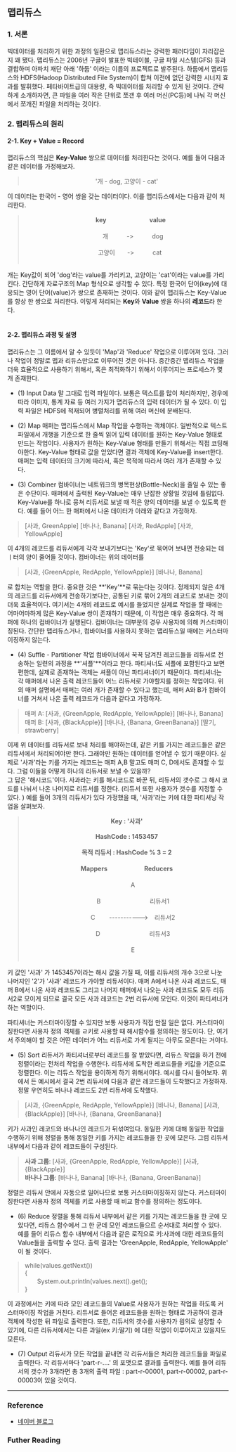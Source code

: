 
## 맵리듀스

### 1. 서론
 
빅데이터를 처리하기 위한 과정의 일환으로 맵리듀스라는 강력한 패러다임이 자리잡은지 꽤 됐다. 맵리듀스는 2006년 구글이 발표한 빅테이블, 구글 파일 시스템(GFS) 등과 결합하며 아파치 재단 아래 '하둡' 이라는 이름의 프로젝트로 발주된다. 하둡에서 맵리듀스와 HDFS(Hadoop Distributed File System)이 합쳐 이전에 없던 강력한 시너지 효과를 발휘했다. 페타바이트급의 대용량, 즉 빅데이터를 처리할 수 있게 된 것이다. 간략하게 소개하자면, 큰 파일을 여러 작은 단위로 쪼갠 후 여러 머신(PC등)에 나눠 각 머신에서 쪼개진 파일을 처리하는 것이다. 

### 2. 맵리듀스의 원리

#### 2-1. Key + Value = Record
맵리듀스의 핵심은 **Key-Value** 쌍으로 데이터를 처리한다는 것이다. 예를 들어 다음과 같은 데이터를 가정해보자.

> <center>'개 - dog, 고양이 - cat'</center>

이 데이터는 한국어 - 영어 쌍을 갖는 데이터이다. 이를 맵리듀스에서는 다음과 같이 처리한다. 


> <center>　
> <b>key</b>　　　　　　　<b>value</b></center><br/>
> <center> 　　개　　　->　　　dog </center><br/>
> <center> 　고양이　　->　　　cat</center><br/>

개는 Key값이 되어 'dog'라는 value를 가리키고, 고양이는 'cat'이라는 value를 가리킨다. 간단하게 자료구조의 Map 형식으로 생각할 수 있다. 특정 한국어 단어(key)에 대응되는 영어 단어(value)가 쌍으로 존재하는 것이다. 이와 같이 맵리듀스는 Key-Value를 항상 한 쌍으로 처리한다. 이렇게 처리되는 **Key**와 **Value** 쌍을 하나의 **레코드**라 한다. <br/><br/>

#### 2-2. 맵리듀스 과정 및 설명
맵리듀스는 그 이름에서 알 수 있듯이 'Map'과 'Reduce' 작업으로 이루어져 있다. 그러나 작업이 정말로 맵과 리듀스만으로 이루어진 것은 아니다. 중간중간 맵리듀스 작업을 더욱 효율적으로 사용하기 위해서, 혹은 최적화하기 위해서 이루어지는 프로세스가 몇 개 존재한다. 

- (1) Input Data
말 그대로 입력 파일이다. 보통은 텍스트를 많이 처리하지만, 경우에 따라 이미지, 통계 자료 등 여러 가지가 맵리듀스의 입력 데이터가 될 수 있다. 이 입력 파일은 HDFS에 적재되어 병렬처리를 위해 여러 머신에 분배된다.

- (2) Map
매퍼는 맵리듀스에서 Map 작업을 수행하는 객체이다. 일반적으로 텍스트 파일에서 개행을 기준으로 한 줄씩 읽어 입력 데이터를 원하는 Key-Value 형태로 만드는 작업이다. 사용자가 원하는 Key-Value 형태를 만들기 위해서는 직접 코딩해야한다. Key-Value 형태로 값을 얻었다면 결과 객체에 Key-Value를 insert한다. 매퍼는 입력 테이터의 크기에 따라서, 혹은 목적에 따라서 여러 개가 존재할 수 있다. 

- (3) Combiner
컴바이너는 네트워크의 병목현상(Bottle-Neck)을 줄일 수 있는 좋은 수단이다. 매퍼에서 출력된 Key-Value는 매우 난잡한 상황일 것임에 틀림없다. Key-Value를 하나로 뭉쳐 리듀서로 보낼 때 적은 양의 데이터를 보낼 수 있도록 한다. 예를 들어 어느 한 매퍼에서 나온 데이터가 아래와 같다고 가정하자.

> [사과, GreenApple] [바나나, Banana] [사과,  RedApple] [사과, YellowApple]

이 4개의 레코드를 리듀서에게 각각 보내기보다는 'Key'로 묶어어 보내면 전송되는 데ㅣ터의 양이 줄어들 것이다. 컴바이너는 위의 데이터를

> [사과, {GreenApple, RedApple, YellowApple}] [바나나, Banana]

로 합치는 역할을 한다. 중요한 것은 **'Key'**로 묶는다는 것이다. 정제되지 않은 4개의 레코드를 리듀서에게 전송하기보다는, 공통된 키로 묶어 2개의 레코드로 보내는 것이 더욱 효율적이다. 여기서는 4개의 레코드로 예시를 들었지만 실제로 작업을 할 때에는 어마어마하게 많은 Key-Value 쌍이 존재하기 때문에, 이 작업은 매우 중요하다. 각 매퍼에 하나의 컴바이너가 실행된다.
컴바이너는 대부분의 경우 사용자에 의해 커스터마이징된다. 간단한 맵리듀스거나, 컴바이너를 사용하지 못하는 맵리듀스일 때에는 커스터마이징하지 않는다.

- (4) Suffle - Partitioner 작업
컴바이너에서 꾹꾹 담겨진 레코드들을 리듀서로 전송하는 일련의 과정을 **'셔플'**이라고 한다. 파티셔너도 셔플에 포함된다고 보면 편한데, 실제로 존재하는 객체는 셔플이 아닌 파티셔너이기 때문이다. 파티셔너는 각 매퍼에서 나온 출력 레코드들이 어느 리듀서로 가야할지를 정하는 작업이다. 위의 매퍼 설명에서 매퍼는 여러 개가 존재할 수 있다고 했는데, 매퍼 A와 B가 컴바이너를 거쳐서 나온 출력 레코드가 다음과 같다고 가정하자.

> 매퍼 A: [사과, {GreenApple, RedApple, YellowApple}] [바나나, Banana]<br/>
> 매퍼 B: [사과, {BlackApple}] [바나나, {Banana, GreenBanana}] [딸기, strawberry]

이제 위 데이터를 리듀서로 보내 처리를 해야하는데, 같은 키를 가지는 레코드들은 같은 리듀서에서 처리되어야만 한다. 그래야만 원하는 데이터를 얻어낼 수 있기 때문이다.  실제로 '사과'라는 키를 가지는 레코드는 매퍼 A,B 말고도 매퍼 C, D에서도 존재할 수 있다. 그럼 이들을 어떻게 하나의 리듀서로 보낼 수 있을까? <br/>
그 답은  '해시코드'이다. 사과라는 키를 해시코드로 바꾼 뒤, 리듀서의 갯수로 그 해시 코드를 나눠서 나온 나머지로 리듀서를 정한다. (리듀서 또한 사용자가 갯수를 지정할 수 있다. )  예를 들어 3개의 리듀서가 있다 가정했을 때,   '사과'라는 키에 대한 파티셔닝 작업을 살펴보자.<br/>

> <center><b>Key : '사과'</b></center><br/>
> <center><b>HashCode : 1453457</b></center><br/>
> <center><b>목적 리듀서 : HashCode % 3 = 2 </b></center>
>  <br/>
> <center><b>Mappers　　　　　　Reducers</b></center><br/>
> <center>　　A 　 　　　　　　　　　　 </center><br/>
> <center>　　B　　　　　　　　리듀서1</center><br/>
> <center>　　C　 　----------->　리듀서2</center><br/>
> <center>　　D　　　　　　　　리듀서3</center><br/>
> <center>　　E 　 　　　　　　　　　　 </center><br/>

키 값인 '사과' 가 1453457이라는 해시 값을 가질 때, 이를 리듀서의 개수 3으로 나눈 나머지인 '2'가 '사과' 레코드가 가야할 리듀서이다. 매퍼 A에서 나온 사과 레코드도, 매퍼 B에서 나온 사과 레코드도 그리고 나머지 매퍼에서 나오는 사과 레코드도 모두 리듀서2로 모이게 되므로 결국 모든 사과 레코드는 2번 리듀서에 모인다. 이것이 파티셔너가 하는 역할이다.<br/>

파티셔너는 커스터마이징할 수 있지만 보통 사용자가 직접 만질 일은 없다. 커스터마이징한다면 사용자 정의 객체를 ㄹ키로 사용할 때 해시함수를 정의하는 정도이다. 단, 여기서 주의해야 할 것은 어떤 데이터가 어느 리듀서로 가게 될지는 아무도 모른다는 거이다.

- (5) Sort
리듀서가 파티셔너로부터 레코드를 잘 받았다면, 리듀스 작업을 하기 전에 정렬이라는 전처리 작업을 수행한다. 리듀서에 도착한 레코드들을 키값을 기준으로 정렬한다. 이는 리듀스 작업을 용이하게 하기 위해서이다. 예시를 다시 들어보자. 위에서 든 예시에서 결국 2번 리듀서에 다음과 같은 레코드들이 도착했다고 가정하자. 정말 우연히도 바나나 레코드도 2번 리듀서에 도착했다.

> [사과, {GreenApple, RedApple, YellowApple}] [바나나, Banana] [사과, {BlackApple}] [바나나, {Banana, GreenBanana}]

키가 사과인 레코드와 바나나인 레코드가 뒤섞여있다. 동일한 키에 대해 동일한 작업을 수행하기 위해 정렬을 통해 동일한 키를 가지는 레코드들을 한 곳에 모은다. 그럼 리듀서 내부에서 다음과 같이 레코드들이 구성된다.

> <b>사과 그룹</b>: [사과, {GreenApple, RedApple, YellowApple}] [사과, {BlackApple}]<br/>
> <b>바나나 그룹</b>:  [바나나, Banana] [바나나, {Banana, GreenBanana}]

정렬은 리듀서 안에서 자동으로 일어나므로 보통 커스터마이징하지 않는다. 커스터마이징한다면 사용자 정의 객체를 키로 사용할 때 비교 함수를 정의하는 정도이다. 

- (6) Reduce
정렬을 통해 리듀서 내부에서 같은 키를 가지는 레코드들을 한 곳에 모았다면, 리듀스 함수에서 그 한 군데 모인 레코드들으르 순서대로 처리할 수 있다. 예를 들어 리듀스 함수 내부에서 다음과 같은 로직으로 키:사과에 대한 레코드들의 Value들을 출력할 수 있다. 출력 결과는 'GreenApple, RedApple, YellowApple' 이 될 것이다. 

> while(values.getNext())<br/>
> {<br/>
> 　　System.out.println(values.next().get();<br/>
> }

이 과정에서는 키에 따라 모인 레코드들의 Value로 사용자가 원하는 작업을 하도록 커스터마이징 작업을 거친다. 리듀서로 들어온 레코드들을 원하는 형태로 가공하여 결과 객체에 작성한 뒤 파일로 출력한다. 또한, 리듀서의 갯수를 사용자가 읨의로 설정할 수 있기에, 다른 리듀서에서는 다른 과일(ex 키:딸기) 에 대한 작업이 이루어지고 있을지도 모른다.

- (7) Output
리듀서가 모든 작업을 끝내면 각 리듀서들은 처리한 레코드들을 파일로 출력한다. 각 리듀서마다 'part-r-....' 의 포맷으로 결과를 출력한다. 예를 들어 리듀서의 갯수가 3개라면 총 3개의 출력 파일 : part-r-00001, part-r-00002, part-r-00003이 있을 것이다.

---
### Reference
- [네이버 블로그](https://m.blog.naver.com/PostView.nhn?blogId=alice_k106&logNo=220462251435&proxyReferer=https%3A%2F%2Fm.blog.naver.com%2Ftwowinsh%2F221242463233#)


### Futher Reading
